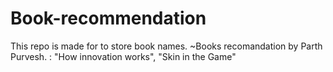 # Book-recommendation
This repo is made for to store book names.
~Books recomandation by Parth Purvesh. : "How innovation works", "Skin in the Game"

 
